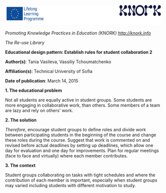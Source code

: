 <img src="images\98d778b61d6e38f1653f48e77869483581d1e9a7/media/image01.png" width="624" height="65" />

*Promoting Knowledge Practices in Education (KNORK) http://knork.info*

*The Re-use Library*

**Educational design pattern: Establish rules for student collaboration 2**

**Author(s)**: Tania Vasileva, Vassiliy Tchoumatchenko

**Affiliation(s)**: Technical University of Sofia

**Date of publication**: March 14, 2015

**1. The educational problem**

Not all students are equally active in student groups. Some students are more engaging in collaborative work, than others. Some members of a team are lazy and rely on others’ work.

**2. The solution**

*Therefore*, encourage student groups to define roles and divide work between participating students in the beginning of the course and change these roles during the course. Suggest that work is commented on and revised before actual deadlines by setting up deadlines, which allow one day for evaluation and one day for improvements. Plan for regular meetings (face to face and virtually) where each member contributes.

**3. The context**

Student groups collaborating on tasks with tight schedules and where the contribution of each member is important, especially when student groups may varied including students with different motivation to study.
